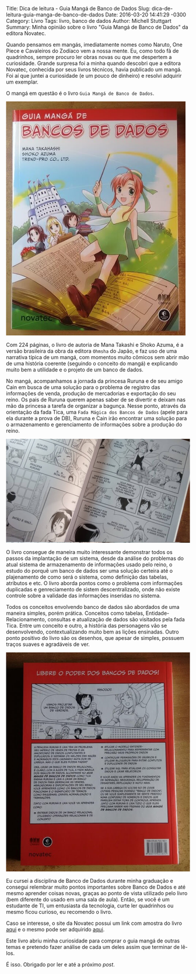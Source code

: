 Title: Dica de leitura - Guia Mangá de Banco de Dados
Slug: dica-de-leitura-guia-manga-de-banco-de-dados
Date: 2016-03-20 14:41:29 -0300
Category: Livro
Tags: livro, banco de dados
Author: Michell Stuttgart
Summary: Minha opinião sobre o livro "Guia Mangá de Banco de Dados" da editora Novatec.

Quando pensamos em mangás, imediatamente nomes como Naruto, One Piece e Cavaleiros do Zodíaco vem a nossa mente. Eu, como todo fã de quadrinhos, sempre procuro ler obras novas ou que me despertem a curiosidade. Grande surpresa foi a minha quando descobri que a editora Novatec, conhecida por seus livros técnicos, havia publicado um mangá. Foi aí que juntei a curiosidade (e um pouco de dinheiro) e resolvi adquirir um exemplar.

O mangá em questão é o livro `Guia Mangá de Banco de Dados`.

![](images/mstuttgart/snapshot_14.jpg)

Com 224 páginas, o livro de autoria de Mana Takashi e Shoko Azuma, é a versão brasileira da obra da editora `Ohmsha` do Japão, e faz uso de uma narrativa típica de um mangá, com momentos muito cômicos sem abrir mão de uma história coerente (seguindo o conceito do mangá) e explicando muito bem a utilidade e o projeto de um banco de dados.

No mangá, acompanhamos a jornada da princesa Ruruna e de seu amigo Cain em busca de uma solução para o problema de registro das informações de venda, produção de mercadorias e exportação do seu reino. Os pais de Ruruna querem apenas saber de se divertir e deixam nas mão da princesa a tarefa de organizar a bagunça. Nesse ponto, através da orientação da fada Tica, uma `Fada Mágica dos Bancos de Dados` (apele para ela durante a prova de DB), Ruruna e Cain irão encontrar uma solução para o armazenamento e gerenciamento de informações sobre a produção do reino.

![](images/mstuttgart/snapshot_15.jpg)

O livro consegue de maneira muito interessante demonstrar todos os passos da implantação de um sistema, desde da análise do problemas do atual sistema de armazenamento de informações usado pelo reino, o estudo do porquê um banco de dados ser uma solução certeira até o plajenamento de como será o sistema, como definição das tabelas, atributos e etc. O livro aborda pontos como o problema com informações duplicadas e genreciamento de sistem descentralizado, onde não existe controle sobre a validade das informações inseridas no sistema.

Todos os conceitos envolvendo banco de dados são abordados de uma maneira simples, porém prática. Conceitos como tabelas, Entidade-Relacionamento, consultas e atualização de dados são visitados pela fada Tica. Entre um conceito e outro, a história das personagens vão se desenvolvendo, contextualizando muito bem as lições ensinadas. Outro ponto positivo do livro são os desenhos, que apesar de simples, possuem traços suaves e agradáveis de ver.

![](images/mstuttgart/snapshot_16.jpg)

Eu cursei a disciplina de Banco de Dados durante minha graduação e consegui relembrar muito pontos importantes sobre Banco de Dados e até mesmo aprender coisas novas, graças ao ponto de vista utilizado pelo livro (bem diferente do usado em uma sala de aula). Então, se você é um estudante de TI, um entusiasta da tecnologia, curte ler quadrinhos ou mesmo ficou curioso, eu recomendo o livro.

Caso se interesse, o site da Novatec possui um link com amostra do livro  [aqui](https://s3.novatec.com.br/capitulos/capitulo-9788575221631.pdf) e o mesmo pode ser adquirido [aqui](https://novatec.com.br/livros/manga-banco-de-dados/).

Este livro abriu minha curiosidade para comprar o guia mangá de outras temas e pretendo fazer análise de cada um deles assim que terminar de lê-los.

É isso. Obrigado por ler e até a próximo *post*.

